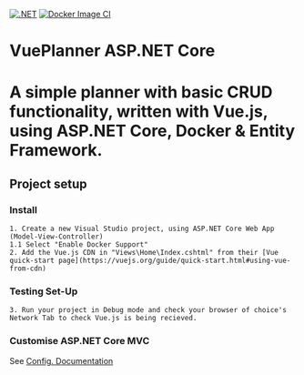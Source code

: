 [![.NET](https://github.com/phillipsOG/VuePlanner-ASP.NET-Core/actions/workflows/dotnet.yml/badge.svg?branch=dev)](https://github.com/phillipsOG/VuePlanner-ASP.NET-Core/actions/workflows/dotnet.yml)
[![Docker Image CI](https://github.com/phillipsOG/VuePlanner-ASP.NET-Core/actions/workflows/docker-image.yml/badge.svg?branch=dev)](https://github.com/phillipsOG/VuePlanner-ASP.NET-Core/actions/workflows/docker-image.yml)
# VuePlanner ASP.NET Core
# A simple planner with basic CRUD functionality, written with Vue.js, using ASP.NET Core, Docker & Entity Framework.
## Project setup
### Install
```
1. Create a new Visual Studio project, using ASP.NET Core Web App (Model-View-Controller)
1.1 Select "Enable Docker Support"
2. Add the Vue.js CDN in "Views\Home\Index.cshtml" from their [Vue quick-start page](https://vuejs.org/guide/quick-start.html#using-vue-from-cdn)
```
### Testing Set-Up
```
3. Run your project in Debug mode and check your browser of choice's Network Tab to check Vue.js is being recieved.
```
### Customise ASP.NET Core MVC 
See [Config. Documentation](https://learn.microsoft.com/en-us/aspnet/core/mvc/views/overview?view=aspnetcore-6.0)
